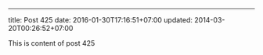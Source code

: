 ---
title: Post 425
date: 2016-01-30T17:16:51+07:00
updated: 2014-03-20T00:26:52+07:00

This is content of post 425
